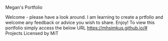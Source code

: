 Megan's Portfolio

Welcome - please have a look around.  I am learning to create a prtfolio and welcome any feedback or advice you wish to share.  Enjoy! 
To view this portfolio simply access the below URL
https://mhsimkus.github.io/#
Projects Licensed by MiT 
